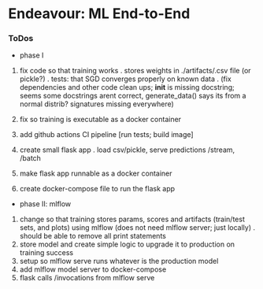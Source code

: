 # Endeavour: ML End-to-End



### ToDos

* phase I

1. fix code so that training works
  . stores weights in ./artifacts/<date>.csv file (or pickle?)
  . tests: that SGD converges properly on known data
  . (fix dependencies and other code clean ups; __init__ is missing docstring; seems some docstrings arent correct, generate_data() says its from a normal distrib? signatures missing everywhere)
2. fix so training is executable as a docker container
3. add github actions CI pipeline [run tests; build image]
 
4. create small flask app
   . load csv/pickle, serve predictions /stream, /batch
5. make flask app runnable as a docker container
6. create docker-compose file to run the flask app


* phase II: mlflow

1. change so that training stores params, scores and artifacts (train/test sets, and plots) using mlflow (does not need mlflow server; just locally)
   . should be able to remove all print statements
2. store model and create simple logic to upgrade it to production on training success
3. setup so mlflow serve runs whatever is the production model
4. add mlflow model server to docker-compose
5. flask calls /invocations from mlflow serve